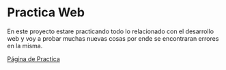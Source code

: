 # Practica Web

En este proyecto estare practicando todo lo relacionado con el desarrollo web y voy a probar muchas nuevas cosas por ende se encontraran errores en la misma.

[Página de Practica](https://practica1-seven.vercel.app/)
